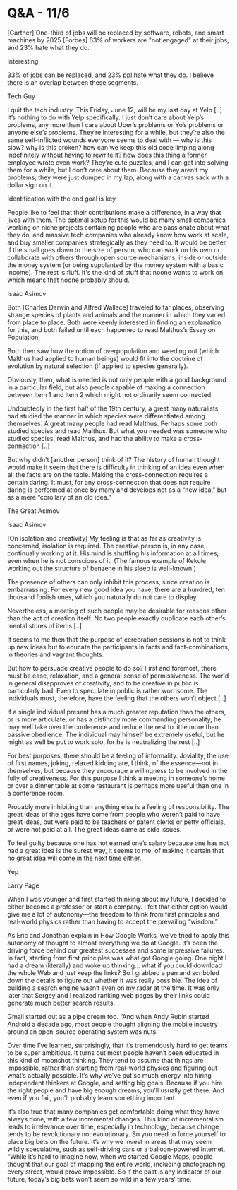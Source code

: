 # Q&A - 11/6

[Gartner] One-third of jobs will be replaced by software, robots, and smart machines by 2025 [Forbes] 63% of workers are "not engaged" at their jobs, and 23% hate what they do.

Interesting

33% of jobs can be replaced, and 23% ppl hate what they do. I believe there is an overlap between these segments.

Tech Guy

I quit the tech industry. This Friday, June 12, will be my last day at Yelp [..] It’s nothing to do with Yelp specifically. I just don’t care about Yelp’s problems, any more than I care about Uber’s problems or Yo’s problems or anyone else’s problems. They’re interesting for a while, but they’re also the same self-inflicted wounds everyone seems to deal with — why is this slow? why is this broken? how can we keep this old code limping along indefinitely without having to rewrite it? how does this thing a former employee wrote even work? They’re cute puzzles, and I can get into solving them for a while, but I don’t care about them. Because they aren’t my problems; they were just dumped in my lap, along with a canvas sack with a dollar sign on it.

Identification with the end goal is key

People like to feel that their contributions make a difference, in a way that jives with them. The optimal setup for this would be many small companies working on niche projects containing people who are passionate about what they do, and massive tech companies who already know how work at scale, and buy smaller companies strategically as they need to. It would be better if the small goes down to the size of person, who can work on his own or collaborate with others through open source mechanisms, inside or outside the money system (or being supplanted by the money system with a basic income). The rest is fluff. It's the kind of stuff that noone wants to work on which means that noone probably should.

Isaac Asimov

Both [Charles Darwin and Alfred Wallace] traveled to far places, observing strange species of plants and animals and the manner in which they varied from place to place. Both were keenly interested in finding an explanation for this, and both failed until each happened to read Malthus’s Essay on Population.

Both then saw how the notion of overpopulation and weeding out (which Malthus had applied to human beings) would fit into the doctrine of evolution by natural selection (if applied to species generally).

Obviously, then, what is needed is not only people with a good background in a particular field, but also people capable of making a connection between item 1 and item 2 which might not ordinarily seem connected.

Undoubtedly in the first half of the 19th century, a great many naturalists had studied the manner in which species were differentiated among themselves. A great many people had read Malthus. Perhaps some both studied species and read Malthus. But what you needed was someone who studied species, read Malthus, and had the ability to make a cross-connection [..]

But why didn’t [another person] think of it? The history of human thought would make it seem that there is difficulty in thinking of an idea even when all the facts are on the table. Making the cross-connection requires a certain daring. It must, for any cross-connection that does not require daring is performed at once by many and develops not as a “new idea,” but as a mere “corollary of an old idea.”

The Great Asimov

Isaac Asimov 

[On isolation and creativity] My feeling is that as far as creativity is concerned, isolation is required. The creative person is, in any case, continually working at it. His mind is shuffling his information at all times, even when he is not conscious of it. (The famous example of Kekule working out the structure of benzene in his sleep is well-known.)

The presence of others can only inhibit this process, since creation is embarrassing. For every new good idea you have, there are a hundred, ten thousand foolish ones, which you naturally do not care to display.

Nevertheless, a meeting of such people may be desirable for reasons other than the act of creation itself. No two people exactly duplicate each other’s mental stores of items [..] 

It seems to me then that the purpose of cerebration sessions is not to think up new ideas but to educate the participants in facts and fact-combinations, in theories and vagrant thoughts.

But how to persuade creative people to do so? First and foremost, there must be ease, relaxation, and a general sense of permissiveness. The world in general disapproves of creativity, and to be creative in public is particularly bad. Even to speculate in public is rather worrisome. The individuals must, therefore, have the feeling that the others won’t object [..]

If a single individual present has a much greater reputation than the others, or is more articulate, or has a distinctly more commanding personality, he may well take over the conference and reduce the rest to little more than passive obedience. The individual may himself be extremely useful, but he might as well be put to work solo, for he is neutralizing the rest [..]

For best purposes, there should be a feeling of informality. Joviality, the use of first names, joking, relaxed kidding are, I think, of the essence—not in themselves, but because they encourage a willingness to be involved in the folly of creativeness. For this purpose I think a meeting in someone’s home or over a dinner table at some restaurant is perhaps more useful than one in a conference room.

Probably more inhibiting than anything else is a feeling of responsibility. The great ideas of the ages have come from people who weren’t paid to have great ideas, but were paid to be teachers or patent clerks or petty officials, or were not paid at all. The great ideas came as side issues.

To feel guilty because one has not earned one’s salary because one has not had a great idea is the surest way, it seems to me, of making it certain that no great idea will come in the next time either.

Yep

Larry Page

When I was younger and first started thinking about my future, I decided to either become a professor or start a company. I felt that either option would give me a lot of autonomy—the freedom to think from first principles and real-world physics rather than having to accept the prevailing “wisdom.”

As Eric and Jonathan explain in How Google Works, we’ve tried to apply this autonomy of thought to almost everything we do at Google. It’s been the driving force behind our greatest successes and some impressive failures. In fact, starting from first principles was what got Google going. One night I had a dream (literally) and woke up thinking… what if you could download the whole Web and just keep the links? So I grabbed a pen and scribbled down the details to figure out whether it was really possible. The idea of building a search engine wasn’t even on my radar at the time. It was only later that Sergey and I realized ranking web pages by their links could generate much better search results.

Gmail started out as a pipe dream too. “And when Andy Rubin started Android a decade ago, most people thought aligning the mobile industry around an open-source operating system was nuts.

Over time I’ve learned, surprisingly, that it’s tremendously hard to get teams to be super ambitious. It turns out most people haven’t been educated in this kind of moonshot thinking. They tend to assume that things are impossible, rather than starting from real-world physics and figuring out what’s actually possible. It’s why we’ve put so much energy into hiring independent thinkers at Google, and setting big goals. Because if you hire the right people and have big enough dreams, you’ll usually get there. And even if you fail, you’ll probably learn something important.

It’s also true that many companies get comfortable doing what they have always done, with a few incremental changes. This kind of incrementalism leads to irrelevance over time, especially in technology, because change tends to be revolutionary not evolutionary. So you need to force yourself to place big bets on the future. It’s why we invest in areas that may seem wildly speculative, such as self-driving cars or a balloon-powered Internet. “While it’s hard to imagine now, when we started Google Maps, people thought that our goal of mapping the entire world, including photographing every street, would prove impossible. So if the past is any indicator of our future, today’s big bets won’t seem so wild in a few years’ time.


